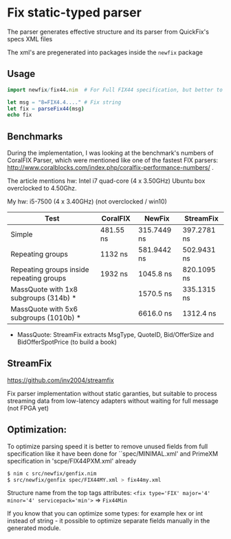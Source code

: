# Fix static-typed parser

The parser generates effective structure and its parser from QuickFix's specs XML files

The xml's are pregenerated into packages inside the ``newfix`` package

## Usage
```nim
import newfix/fix44.nim  # For Full FIX44 specification, but better to optimize

let msg = "8=FIX4.4...." # Fix string
let fix = parseFix44(msg)
echo fix
```

## Benchmarks

During the implementation, I was looking at the benchmark's numbers of CoralFIX Parser, which were mentioned like one of the fastest FIX parsers: http://www.coralblocks.com/index.php/coralfix-performance-numbers/ .

The article mentions hw: Intel i7 quad-core (4 x 3.50GHz) Ubuntu box overclocked to 4.50Ghz.

My hw: i5-7500 (4 x 3.40GHz) (not overclocked / win10)

|  Test                                    | CoralFIX  | NewFix      | StreamFix   |
|------------------------------------------|-----------|-------------|-------------|
| Simple                                   | 481.55 ns | 315.7449 ns | 397.2781 ns |
| Repeating groups                         | 1132 ns   | 581.9442 ns | 502.9431 ns |
| Repeating groups inside repeating groups | 1932 ns   | 1045.8 ns   | 820.1095 ns |
| MassQuote with 1x8 subgroups (314b) *    |           | 1570.5 ns   | 335.1315 ns |
| MassQuote with 5x6 subgroups (1010b) *   |           | 6616.0 ns   | 1312.4 ns   |

* MassQuote: StreamFix extracts MsgType, QuoteID, Bid/OfferSize and BidOfferSpotPrice (to build a book)

## StreamFix

https://github.com/inv2004/streamfix

Fix parser implementation without static garanties, but suitable to process streaming data from low-latency adapters without waiting for full message (not FPGA yet)

## Optimization:

To optimize parsing speed it is better to remove unused fields from full specification like it have been done for ``spec/MINIMAL.xml' and PrimeXM specification in 'scpe/FIX44PXM.xml' already

```bash
$ nim c src/newfix/genfix.nim
$ src/newfix/genfix spec/FIX44MY.xml > fix44my.xml
```

Structure name from the top tags attributes: ``<fix type='FIX' major='4' minor='4' servicepack='min'>`` => ``Fix44Min``

If you know that you can optimize some types: for example hex or int instead of string - it possible to optimize separate fields manually in the generated module.



